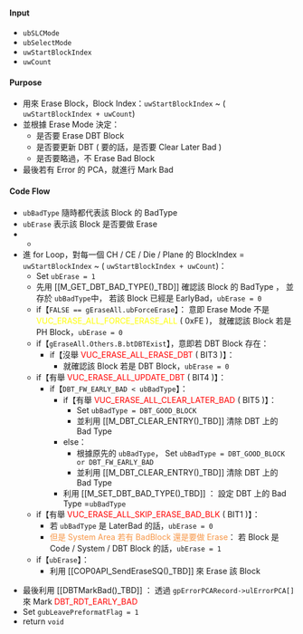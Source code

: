 #### Input
* `ubSLCMode`
* `ubSelectMode`
* `uwStartBlockIndex`
* `uwCount`
#### Purpose
* 用來 Erase Block，Block Index：`uwStartBlockIndex` ~ ( `uwStartBlockIndex + uwCount`)
* 並根據 Erase Mode 決定：
	* 是否要 Erase DBT Block
	* 是否要更新 DBT ( 要的話，是否要 Clear Later Bad )
	* 是否要略過，不 Erase Bad Block
* 最後若有 Error 的 PCA，就進行 Mark Bad
#### Code Flow
* `ubBadType` 隨時都代表該 Block 的 BadType
* `ubErase` 表示該 Block 是否要做 Erase
* -
* 進 for Loop，對每一個 CH / CE / Die / Plane
	的 BlockIndex =  `uwStartBlockIndex` ~ ( `uwStartBlockIndex + uwCount`)：
	- Set `ubErase = 1`
	- 先用 [[M_GET_DBT_BAD_TYPE()_TBD]] 確認該 Block 的 BadType ，
		  並存於 `ubBadType`中， 若該 Block 已經是 EarlyBad，`ubErase = 0`
	- if【`FALSE == gEraseAll.ubForceErase`】：
		  意即 Erase Mode 不是 <font color="#ffff00">VUC_ERASE_ALL_FORCE_ERASE_ALL</font> ( 0xFE )，
		  就確認該 Block 若是 PH Block，`ubErase = 0`
	- if【`gEraseAll.Others.B.btDBTExist`】，意即若 DBT Block 存在：
		- if【沒舉 <font color="#ff0000">VUC_ERASE_ALL_ERASE_DBT</font> ( BIT3 )】：
			- 就確認該 Block 若是 DBT Block，`ubErase = 0`
	- if【有舉 <font color="#ff0000">VUC_ERASE_ALL_UPDATE_DBT</font> ( BIT4 )】：
		- if【`DBT_FW_EARLY_BAD < ubBadType`】：
			- if【有舉 <font color="#ff0000">VUC_ERASE_ALL_CLEAR_LATER_BAD</font> ( BIT5 )】：
				- Set `ubBadType = DBT_GOOD_BLOCK`
				- 並利用 [[M_DBT_CLEAR_ENTRY()_TBD]] 清除 DBT 上的 Bad Type
			- else：
				- 根據原先的 `ubBadType`，
					  Set `ubBadType = DBT_GOOD_BLOCK or DBT_FW_EARLY_BAD`
				- 並利用 [[M_DBT_CLEAR_ENTRY()_TBD]] 清除 DBT 上的 Bad Type
			- 利用 [[M_SET_DBT_BAD_TYPE()_TBD]] ：
				  設定 DBT 上的 Bad Type =`ubBadType`
	- if【有舉 <font color="#ff0000">VUC_ERASE_ALL_SKIP_ERASE_BAD_BLK</font> ( BIT1 )】：
		- 若 `ubBadType` 是 LaterBad 的話，`ubErase = 0`
		- <font color="#f79646">但是 System Area 若有 BadBlock 還是要做 Erase</font>：
			  若 Block 是 Code / System / DBT Block 的話，`ubErase = 1`
	- if【`ubErase`】：
		- 利用 [[COP0API_SendEraseSQ()_TBD]] 來 Erase 該 Block
- 最後利用 [[DBTMarkBad()_TBD]] ：
	  透過 `gpErrorPCARecord->ulErrorPCA[]`來 Mark <font color="#ff0000">DBT_RDT_EARLY_BAD</font>
- Set `gubLeavePreformatFlag = 1`
- return `void`